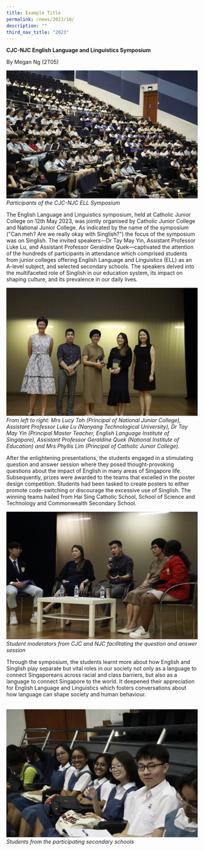 ```yaml
---
title: Example Title
permalink: /news/2023/10/
description: ""
third_nav_title: "2023"
---
```

**CJC-NJC English Language and Linguistics Symposium**

By Megan Ng (2T05)

![](/images/ell%20symposium%20o-min.JPG)
_Participants of the CJC-NJC ELL Symposium_

The English Language and Linguistics symposium, held at Catholic Junior College on 12th May 2023, was jointly organised by Catholic Junior College and National Junior College. As indicated by the name of the symposium ("Can meh? Are we really okay with Singlish?") the focus of the symposium was on Singlish. The invited speakers—Dr Tay May Yin, Assistant Professor Luke Lu, and Assistant Professor Geraldine Quek—captivated the attention of the hundreds of participants in attendance which comprised students from junior colleges offering English Language and Linguistics (ELL) as an A-level subject, and selected secondary schools. The speakers delved into the multifaceted role of Singlish in our education system, its impact on shaping culture, and its prevalence in our daily lives. 

![](/images/ell%20symposium%20i-min.JPG)
_From left to right: Mrs Lucy Toh (Principal of National Junior College), Assistant Professor Luke Lu (Nanyang Technological University), Dr Tay May Yin (Principal Master Teacher, English Language Institute of Singapore), Assistant Professor Geraldine Quek (National Institute of Education) and Mrs Phyllis Lim (Principal of Catholic Junior College)._

After the enlightening presentations, the students engaged in a stimulating question and answer session where they posed thought-provoking questions about the impact of English in many areas of Singapore life. Subsequently, prizes were awarded to the teams that excelled in the poster design competition. Students had been tasked to create posters to either promote code-switching or discourage the excessive use of Singlish. The winning teams hailed from Hai Sing Catholic School, School of Science and Technology and Commonwealth Secondary School. 

![](/images/ell%20symposium%20c%20(1)-min.JPG)
_Student moderators from CJC and NJC facilitating the question and answer session_

Through the symposium, the students learnt more about how English and Singlish play separate but vital roles in our society not only as a language to connect Singaporeans across racial and class barriers, but also as a language to connect Singapore to the world. It deepened their appreciation for English Language and Linguistics which fosters conversations about how language can shape society and human behaviour.

 
![](/images/ell%20symposium%20d-min.JPG)
_Students from the participating secondary schools_
